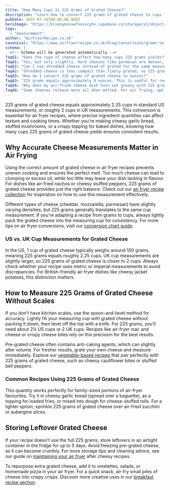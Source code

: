 ```yaml
---
title: "How Many Cups Is 225 Grams of Grated Cheese?"
description: "Learn how to convert 225 grams of grated cheese to cups for perfect recipes every time. Get accurate measurements for baking and air frying."
pubDate: 2025-07-26T00:00:00.000Z
heroImage: "https://klueoymssxwfnxsvcyhv.supabase.co/storage/v1/object/public/Shmucket/how-many-cups-is-225-grams-of-grated-cheese.png"
tags:
  - "measurement"
author: "AirFryerRecipe.co.uk"
canonical: "https://www.airfryerrecipe.co.uk/blog/conversions/grams-to-cups/how-many-cups-is-225-grams-of-grated-cheese"
schema: |
  <!-- Schema will be generated automatically -->
faqQ1: "Does the type of cheese affect how many cups 225 grams yields?"
faqA1: "Yes, but only slightly. Hard cheeses like parmesan are denser, so 225 grams may fill slightly fewer cups than softer cheeses like mozzarella. For most recipes, the difference is negligible, but for precision, weigh your cheese if possible."
faqQ2: "Can I use shredded cheese instead of grated for the same measurement?"
faqA2: "Shredded cheese is less compact than finely grated, so 225 grams may take up more cup space. If substituting, lightly pack the shredded cheese into the measuring cup to approximate the volume of grated cheese."
faqQ3: "How do I convert 225 grams of grated cheese to ounces?"
faqA3: "225 grams equals approximately 8 ounces. This is useful for recipes using imperial measurements. Remember that 1 ounce of grated cheese is roughly ¼ cup in US measurements."
faqQ4: "Why does my air-fried cheese dish turn out greasy with 225 grams?"
faqA4: "Some cheeses release more oil when melted. For air frying, opt for low-moisture cheeses like cheddar or pre-wash grated cheese to remove excess starch. Reduce cooking time slightly to prevent oil pooling."
---
```

<p>225 grams of grated cheese equals approximately 2.25 cups in standard US measurements, or roughly 2 cups in UK measurements. This conversion is essential for air fryer recipes, where precise ingredient quantities can affect texture and cooking times. Whether you're making cheesy garlic bread, stuffed mushrooms, or a crispy topping for baked dishes, knowing how many cups 225 grams of grated cheese yields ensures consistent results.</p>

<h2>Why Accurate Cheese Measurements Matter in Air Frying</h2>  
<p>Using the correct amount of grated cheese in air fryer recipes prevents uneven cooking and ensures the perfect melt. Too much cheese can lead to clumping or excess oil, while too little may leave your dish lacking in flavour. For dishes like air-fried nachos or cheesy stuffed peppers, 225 grams of grated cheese provides just the right balance. Check out our <a href=https://www.airfryerrecipe.co.uk/recipes>air fryer recipe collection</a> for inspiration on how to use this measurement effectively.</p>  

<p>Different types of cheese (cheddar, mozzarella, parmesan) have slightly varying densities, but 225 grams generally translates to the same cup measurement. If you're adapting a recipe from grams to cups, always lightly pack the grated cheese into the measuring cup for consistency. For more tips on air fryer conversions, visit our <a href=https://www.airfryerrecipe.co.uk/air-fryer-conversion-chart>conversion chart guide</a>.</p>  

<h3>US vs. UK Cup Measurements for Grated Cheese</h3>  
<p>In the US, 1 cup of grated cheese typically weighs around 100 grams, meaning 225 grams equals roughly 2.25 cups. UK cup measurements are slightly larger, so 225 grams of grated cheese is closer to 2 cups. Always check whether your recipe uses metric or imperial measurements to avoid discrepancies. For British-friendly air fryer dishes like cheesy jacket potatoes, this distinction matters.</p>  

<h2>How to Measure 225 Grams of Grated Cheese Without Scales</h2>  
<p>If you don’t have kitchen scales, use the spoon-and-level method for accuracy. Lightly fill your measuring cup with grated cheese without packing it down, then level off the top with a knife. For 225 grams, you’ll need about 2¼ US cups or 2 UK cups. Recipes like air-fryer mac and cheese or crispy cheese bites rely on this precision for the best results.</p>  

<p>Pre-grated cheese often contains anti-caking agents, which can slightly alter volume. For fresher results, grate your own cheese and measure immediately. Explore our <a href=https://www.airfryerrecipe.co.uk/recipe-category/vegetables>vegetable-based recipes</a> that pair perfectly with 225 grams of grated cheese, such as cheesy cauliflower bites or stuffed bell peppers.</p>  

<h3>Common Recipes Using 225 Grams of Grated Cheese</h3>  
<p>This quantity works perfectly for family-sized portions of air-fryer favourites. Try it in cheesy garlic bread (spread over a baguette), as a topping for loaded fries, or mixed into dough for cheese-stuffed rolls. For a lighter option, sprinkle 225 grams of grated cheese over air-fried zucchini or aubergine slices.</p>  

<h2>Storing Leftover Grated Cheese</h2>  
<p>If your recipe doesn’t use the full 225 grams, store leftovers in an airtight container in the fridge for up to 5 days. Avoid freezing pre-grated cheese, as it can become crumbly. For more storage tips and cleaning advice, see our guide on <a href=https://www.airfryerrecipe.co.uk/air-fryer-cleaner>maintaining your air fryer</a> after cheesy recipes.</p>  

<p>To repurpose extra grated cheese, add it to omelettes, salads, or homemade pizza in your air fryer. For a quick snack, air-fry small piles of cheese into crispy crisps. Discover more creative uses in our <a href=https://www.airfryerrecipe.co.uk/recipe-category/breakfast>breakfast recipe section</a>.</p>
